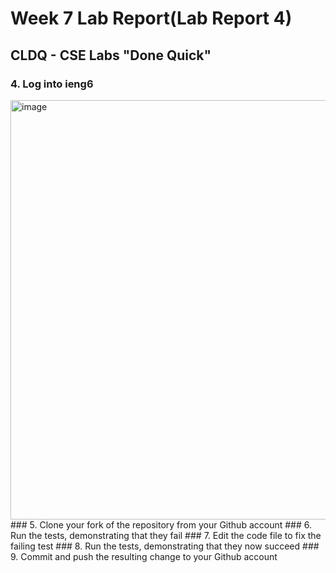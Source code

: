 # Week 7 Lab Report(Lab Report 4)
## CLDQ - CSE Labs "Done Quick"
### 4. Log into ieng6
<img width="671" alt="image" src="https://user-images.githubusercontent.com/110417501/221388254-cb41c88a-4ae2-48c3-b04e-03189205ae0b.png">
### 5. Clone your fork of the repository from your Github account
### 6. Run the tests, demonstrating that they fail
### 7. Edit the code file to fix the failing test
### 8. Run the tests, demonstrating that they now succeed
### 9. Commit and push the resulting change to your Github account
